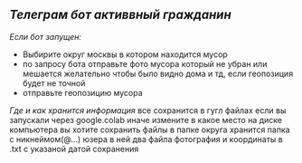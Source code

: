 ## _Телеграм бот активвный гражданин_
_Если бот запущен:_
- Выбирите округ москвы в котором находится мусор
- по запросу бота отправьте фото мусора который не убран или мешается желательно чтобы было видно дома и тд, если геопозиция будет не точной
- отправьте геопозицию мусора

_Где и как хранится информация_
все сохранится в гугл файлах если вы запускали через google.colab иначе измените в какое место на диске компьютера вы хотите сохранить файлы
в папке округа хранится папка с никнеймом(@...) юзера в ней два файла фотография и координаты в .txt с указаной датой сохранения

